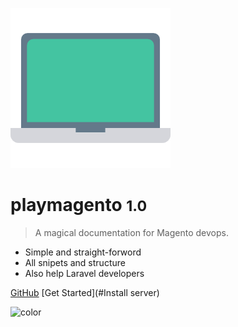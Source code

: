 <!-- _coverpage.md -->

![logo](/_media/laptop.png)

# playmagento <small>1.0</small>

> A magical documentation for Magento devops.

- Simple and straight-forword
- All snipets and structure
- Also help Laravel developers

[GitHub](https://github.com/bappa2du/playmagento/)
[Get Started](#Install server)

![color](#f0f0f0)